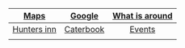 | <a href="https://www.google.com/maps/@50.7882414,-1.0715136,14z?entry=ttu)" target="_blank">Maps</a>| <a href="https://www.google.com" target="_blank">Google</a> | <a href="https://www.google.com" target="_blank">What is around</a> |
| :------: | :------: | :------: |
| <a href="https://royalswan-ashleymanor.com" target="_blank">Hunters inn</a>   | <a href="https://Google.com" target="_blank">Caterbook</a>   |<a href="https://Google.com" target="_blank">Events</a>
|    |   |  |
